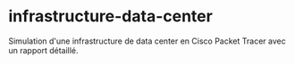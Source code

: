 # infrastructure-data-center
Simulation d'une infrastructure de data center en Cisco Packet Tracer avec un rapport détaillé.

